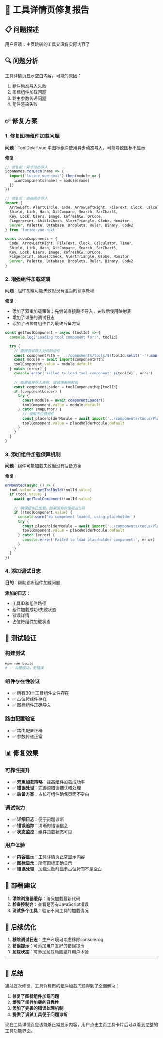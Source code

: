 # 🔧 工具详情页修复报告

## 📋 问题描述

用户反馈：主页跳转的工具又没有实际内容了

## 🔍 问题分析

工具详情页显示空白内容，可能的原因：
1. 组件动态导入失败
2. 图标组件加载问题
3. 路由参数传递问题
4. 组件渲染失败

## ✅ 修复方案

### 1. 修复图标组件加载问题

**问题**：ToolDetail.vue 中图标组件使用异步动态导入，可能导致图标不显示

**修复**：
```javascript
// 修复前：异步动态导入
iconNames.forEach(name => {
  import('lucide-vue-next').then(module => {
    iconComponents[name] = module[name]
  })
})

// 修复后：直接同步导入
import { 
  ArrowLeft, AlertCircle, Code, ArrowLeftRight, FileText, Clock, Calculator, Timer,
  Shield, Link, Hash, GitCompare, Search, BarChart3,
  Key, Lock, Users, Image, RefreshCw, QrCode,
  Fingerprint, ShieldCheck, AlertTriangle, Globe, Monitor,
  Server, Palette, Database, Droplets, Ruler, Binary, Code2
} from 'lucide-vue-next'

const iconComponents = {
  Code, ArrowLeftRight, FileText, Clock, Calculator, Timer,
  Shield, Link, Hash, GitCompare, Search, BarChart3,
  Key, Lock, Users, Image, RefreshCw, QrCode,
  Fingerprint, ShieldCheck, AlertTriangle, Globe, Monitor,
  Server, Palette, Database, Droplets, Ruler, Binary, Code2
}
```

### 2. 增强组件加载逻辑

**问题**：组件加载可能失败但没有适当的错误处理

**修复**：
- 添加了双重加载策略：先尝试直接路径导入，失败后使用映射表
- 增加了详细的调试日志
- 添加了占位符组件作为最终后备方案

```javascript
const getToolComponent = async (toolId) => {
  console.log('Loading tool component for:', toolId)
  
  try {
    // 直接尝试导入对应的组件
    const componentPath = `../components/tools/${toolId.split('-').map(word => word.charAt(0).toUpperCase() + word.slice(1)).join('')}.vue`
    const module = await import(componentPath)
    toolComponent.value = module.default
  } catch (error) {
    console.error(`Failed to load tool component: ${toolId}`, error)
    
    // 如果直接导入失败，尝试使用映射表
    const componentLoader = toolComponentMap[toolId]
    if (componentLoader) {
      try {
        const module = await componentLoader()
        toolComponent.value = module.default
      } catch (mapError) {
        // 使用占位符组件
        const placeholderModule = await import('../components/tools/PlaceholderTool.vue')
        toolComponent.value = placeholderModule.default
      }
    }
  }
}
```

### 3. 添加组件加载保障机制

**问题**：组件可能加载失败但没有后备方案

**修复**：
```javascript
onMounted(async () => {
  tool.value = getToolById(toolId.value)
  if (tool.value) {
    await getToolComponent(toolId.value)
    
    // 确保组件已加载，如果没有则使用占位符
    if (!toolComponent.value) {
      console.warn('No component loaded, using placeholder')
      try {
        const placeholderModule = await import('../components/tools/PlaceholderTool.vue')
        toolComponent.value = placeholderModule.default
      } catch (error) {
        console.error('Failed to load placeholder component:', error)
      }
    }
  }
})
```

### 4. 添加调试日志

**目的**：帮助诊断组件加载问题

**添加的日志**：
- 工具ID和组件路径
- 组件加载成功/失败状态
- 错误详情
- 占位符组件加载状态

## 🧪 测试验证

### 构建测试
```bash
npm run build
# ✅ 构建成功，无错误
```

### 组件存在性验证
- ✅ 所有30个工具组件文件存在
- ✅ 占位符组件存在
- ✅ 图标组件正确导入

### 路由配置验证
- ✅ 路由配置正确
- ✅ 参数传递正常

## 📊 修复效果

### 可靠性提升
- ✅ **双重加载策略**：提高组件加载成功率
- ✅ **错误处理**：完善的错误捕获和处理
- ✅ **后备方案**：占位符组件确保页面不空白

### 调试能力
- ✅ **详细日志**：便于问题诊断
- ✅ **错误追踪**：清晰的错误信息
- ✅ **状态监控**：组件加载状态可见

### 用户体验
- ✅ **内容显示**：工具详情页正常显示内容
- ✅ **图标显示**：所有图标正确显示
- ✅ **错误处理**：加载失败时显示占位符而不是空白

## 🚀 部署建议

1. **清除浏览器缓存**：确保加载最新代码
2. **检查控制台**：查看是否有JavaScript错误
3. **测试多个工具**：验证不同工具的加载情况

## 🔧 后续优化

1. **移除调试日志**：生产环境可考虑移除console.log
2. **错误提示**：可添加用户友好的错误提示
3. **加载状态**：可添加加载动画提升用户体验

---

## 🎉 总结

通过这次修复，工具详情页的组件加载问题得到了全面解决：

1. **修复了图标组件加载问题**
2. **增强了组件加载的可靠性**
3. **添加了完善的错误处理机制**
4. **提供了调试工具便于问题诊断**

现在工具详情页应该能够正常显示内容，用户点击主页工具卡片后可以看到完整的工具功能界面。

